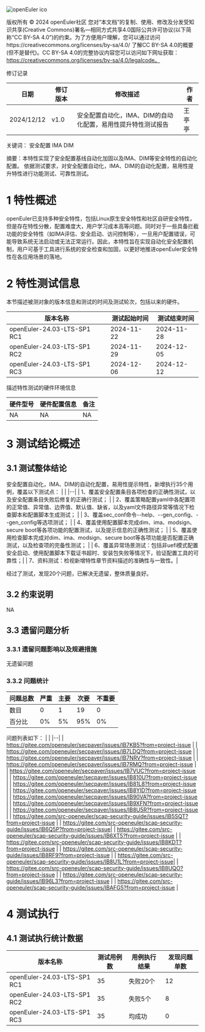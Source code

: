 ![openEuler ico](../../images/openEuler.png)

版权所有 © 2024  openEuler社区
您对“本文档”的复制、使用、修改及分发受知识共享(Creative Commons)署名—相同方式共享4.0国际公共许可协议(以下简称“CC BY-SA 4.0”)的约束。为了方便用户理解，您可以通过访问https://creativecommons.org/licenses/by-sa/4.0/ 了解CC BY-SA 4.0的概要 (但不是替代)。CC BY-SA 4.0的完整协议内容您可以访问如下网址获取：https://creativecommons.org/licenses/by-sa/4.0/legalcode。

修订记录

| 日期      | 修订   版本 | 修改描述                | 作者   |
| --------- | ----------- | ----------------------- | ------ |
| 2024/12/12 | v1.0        | 安全配置自动化，IMA、DIM的自动化配置，易用性提升特性测试报告 | 王亭亭 |

关键词： 安全配置 IMA DIM

摘要：本特性实现了安全配置基线自动化加固以及IMA、DIM等安全特性的自动化配置。
依据测试要求，对安全配置自动化，IMA、DIM的自动化配置，易用性提升特性进行功能测试、可靠性测试。

# 1     特性概述
openEuler已支持多种安全特性，包括Linux原生安全特性和社区自研安全特性，但是存在特性分散，配置难度大，用户学习成本高等问题。同时对于一些具备拦截功能的安全特性（如IMA评估、安全启动、访问控制等），一旦用户配置错误，可能导致系统无法启动或无法正常运行。因此，本特性旨在实现自动化安全配置机制，用户可基于工具进行系统的安全检查和加固，以更好地推进openEuler安全特性在各应用场景的落地。


# 2     特性测试信息

本节描述被测对象的版本信息和测试的时间及测试轮次，包括以来的硬件。

| 版本名称                    | 测试起始时间 | 测试结束时间 |
| --------------------------- | ------------ | ------------ |
| openEuler-24.03-LTS-SP1 RC1 | 2024-11-22   | 2024-11-28   |
| openEuler-24.03-LTS-SP1 RC2 | 2024-11-29   | 2024-12-05   |
| openEuler-24.03-LTS-SP1 RC3 | 2024-12-06   | 2024-12-12   |

描述特性测试的硬件环境信息

| 硬件型号                  | 硬件配置信息                              | 备注                   |
| ------------------------ | ----------------------------------------- | ---------------------- |
| NA | NA |    NA     |

# 3     测试结论概述

## 3.1   测试整体结论

安全配置自动化，IMA、DIM的自动化配置，易用性提示特性，新增执行35个用例，覆盖以下测试点：
|  |
|--|
| 1、覆盖安全配置条目各项检查的正确性测试，以及安全配置条目失败后修复的正确行测试； |
| 2、覆盖策略配置yaml中各配置项的正常值、异常值、边界值、默认值、缺省，以及yaml文件路径异常等情况下检查脚本和配置脚本生成测试； |
| 3、覆盖sec_conf命令--help、--gen_config、--gen_config等选项测试； |
| 4、覆盖使用配置脚本完成dim、ima、modsign、secure boot等各项功能的配置测试，以及提示信息的正确性测试； |
| 5、覆盖使用检查脚本完成对dim、ima、modsign、secure boot等各项功能是否配置正确测试，以及检查项的完备性测试； |
| 6、覆盖异常场景测试：包括非uefi模式配置安全启动、使用配置脚本下载证书超时、安装包失败等情况下，验证配置工具的可靠性；|
| 7、资料测试：检视新增特性章节资料描述的准确性与一致性。|

经过了测试，发现20个问题，已解决无遗留，整体质量良好。

## 3.2   约束说明

NA

## 3.3   遗留问题分析

### 3.3.1 遗留问题影响以及规避措施

无遗留问题

### 3.3.2 问题统计

| 问题总数                    | 严重 | 主要       | 次要 | 不重要 |
| -------------- | ----- | ----------- | ------- | ------------ |
| 数目 |      0     | 1    |      19      | 0 |
| 百分比 |    0%  | 5% |    95%       | 0% |

问题列表如下：
|  |
|--|
| https://gitee.com/openeuler/secpaver/issues/IB7KB5?from=project-issue |
| https://gitee.com/openeuler/secpaver/issues/IB7LDQ?from=project-issue |
| https://gitee.com/openeuler/secpaver/issues/IB7NRV?from=project-issue |
| https://gitee.com/openeuler/secpaver/issues/IB7RMQ?from=project-issue |
| https://gitee.com/openeuler/secpaver/issues/IB7VUC?from=project-issue |
| https://gitee.com/openeuler/secpaver/issues/IB810U?from=project-issue |
| https://gitee.com/openeuler/secpaver/issues/IB81L8?from=project-issue |
| https://gitee.com/openeuler/secpaver/issues/IB8YID?from=project-issue |
| https://gitee.com/openeuler/secpaver/issues/IB90VA?from=project-issue |
| https://gitee.com/openeuler/secpaver/issues/IB9XFN?from=project-issue |
| https://gitee.com/openeuler/secpaver/issues/IB8U5R?from=project-issue |
| https://gitee.com/src-openeuler/scap-security-guide/issues/IB5SQT?from=project-issue |
| https://gitee.com/src-openeuler/scap-security-guide/issues/IB6Q5P?from=project-issue|
| https://gitee.com/src-openeuler/scap-security-guide/issues/IB6XT5?from=project-issue |
| https://gitee.com/src-openeuler/scap-security-guide/issues/IB8KDT?from=project-issue |
| https://gitee.com/src-openeuler/scap-security-guide/issues/IB8RF9?from=project-issue |
| https://gitee.com/src-openeuler/scap-security-guide/issues/IB8U1L?from=project-issue|
| https://gitee.com/src-openeuler/scap-security-guide/issues/IB8UQO?from=project-issue |
| https://gitee.com/src-openeuler/scap-security-guide/issues/IB96L3?from=project-issue |
| https://gitee.com/src-openeuler/scap-security-guide/issues/IBAFG5?from=project-issue |





# 4     测试执行

## 4.1   测试执行统计数据


| 版本名称                    | 测试用例数 | 用例执行结果       | 发现问题单数 |
| --------------------------- | ---------- | ------------------ | ------------ |
| openEuler-24.03-LTS-SP1 RC1 |   35        | 失败20个 | 12            |
| openEuler-24.03-LTS-SP1 RC2 |   35        | 失败5个    | 8            |
| openEuler-24.03-LTS-SP1 RC3 |   35        | 均成功    | 0            |

